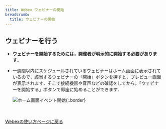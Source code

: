 ```yaml
---
title: Webex ウェビナーの開始
breadcrumb:
  title: ウェビナーの開始
---
```


## ウェビナーを行う
* **ウェビナーを開始するためには，開催者が明示的に開始する必要があります．**
* 一週間以内にスケジュールされているウェビナーはホーム画面に表示されているので，該当するウェビナーの「開始」ボタンを押すと，プレビュー画面が表示されます．そこで接続機器や音声などの確認をしてから，「ウェビナーを開始する」ボタンで即座に始めることができます．

	![ホーム画面イベント開始](img/webex_events_open.png){:.border}


<br>
<br>
<a href="index" target="_blank">Webexの使い方ページに戻る</a>
